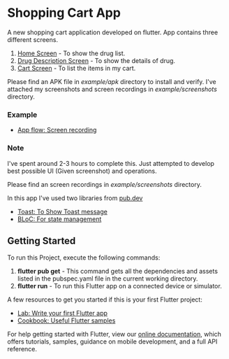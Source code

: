 # Shopping Cart App

A new shopping cart application developed on flutter. App contains three different screens.

1) [Home Screen](/example/screenshots/1_home.png) - To show the drug list.
2) [Drug Description Screen](/example/screenshots/2_drug_info.png) - To show the details of drug.
3) [Cart Screen](/example/screenshots/3_cart.png) - To list the items in my cart.

Please find an APK file in *example/apk* directory to install and verify. I've attached my screenshots and screen recordings in *example/screenshots* directory.


### Example
- [App flow: Screen recording](/example/screenshots/screen_recording.mp4)

### Note

I've spent around 2-3  hours to complete this. Just attempted to develop best possible UI (Given screenshot) and operations.

Please find an screen recordings in *example/screenshots* directory.

In this app I've used two libraries from [pub.dev](https://pub.dev/)

- [Toast: To Show Toast message](https://pub.dev/packages/fluttertoast)
- [BLoC: For state management](https://pub.dev/packages/flutter_bloc)

## Getting Started

To run this Project, execute the following commands:

1. **flutter pub get** - This command gets all the dependencies and assets listed in the pubspec.yaml file in the current working directory.
2. **flutter run** - To run this Flutter app on a connected device or simulator.

A few resources to get you started if this is your first Flutter project:

- [Lab: Write your first Flutter app](https://flutter.dev/docs/get-started/codelab)
- [Cookbook: Useful Flutter samples](https://flutter.dev/docs/cookbook)

For help getting started with Flutter, view our
[online documentation](https://flutter.dev/docs), which offers tutorials,
samples, guidance on mobile development, and a full API reference.
